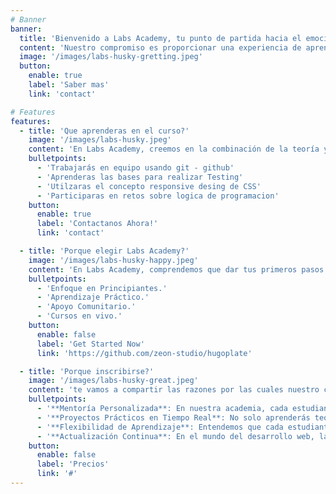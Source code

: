 ```yaml
---
# Banner
banner:
  title: 'Bienvenido a Labs Academy, tu punto de partida hacia el emocionante mundo del desarrollo de web.'
  content: 'Nuestro compromiso es proporcionar una experiencia de aprendizaje enriquecedora y práctica para que te conviertas en una persona altamente capacitado en tecnología. '
  image: '/images/labs-husky-gretting.jpeg'
  button:
    enable: true
    label: 'Saber mas'
    link: 'contact'

# Features
features:
  - title: 'Que aprenderas en el curso?'
    image: '/images/labs-husky.jpeg'
    content: 'En Labs Academy, creemos en la combinación de la teoría y la práctica. Nuestros cursos están diseñados para brindarte conocimientos sólidos y, al mismo tiempo, permitirte aplicar lo que aprendes a través de proyectos prácticos.'
    bulletpoints:
      - 'Trabajarás en equipo usando git - github'
      - 'Aprenderas las bases para realizar Testing'
      - 'Utilzaras el concepto responsive desing de CSS'
      - 'Participaras en retos sobre logica de programacion'
    button:
      enable: true
      label: 'Contactanos Ahora!'
      link: 'contact'

  - title: 'Porque elegir Labs Academy?'
    image: '/images/labs-husky-happy.jpeg'
    content: 'En Labs Academy, comprendemos que dar tus primeros pasos en el mundo del desarrollo de software puede parecer desafiante, pero estamos aquí para allanar el camino hacia tu éxito. Aquí tienes algunas razones por las que deberías elegirnos:'
    bulletpoints:
      - 'Enfoque en Principiantes.'
      - 'Aprendizaje Práctico.'
      - 'Apoyo Comunitario.'
      - 'Cursos en vivo.'
    button:
      enable: false
      label: 'Get Started Now'
      link: 'https://github.com/zeon-studio/hugoplate'

  - title: 'Porque inscribirse?'
    image: '/images/labs-husky-great.jpeg'
    content: 'te vamos a compartir las razones por las cuales nuestro curso vale totalmente la pena:'
    bulletpoints:
      - '**Mentoría Personalizada**: En nuestra academia, cada estudiante recibe atención personalizada de instructores altamente calificados.'
      - '**Proyectos Prácticos en Tiempo Real**: No solo aprenderás teoría, sino que también trabajarás en proyectos reales desde el primer día.'
      - '**Flexibilidad de Aprendizaje**: Entendemos que cada estudiante tiene su propio ritmo de aprendizaje. Ofrecemos horarios flexibles y opciones de aprendizaje en línea, lo que te permite estudiar a tu conveniencia, ya sea que estés trabajando o teniendo otras responsabilidades.'
      - '**Actualización Continua**: En el mundo del desarrollo web, la tecnología avanza rápidamente. Nuestro programa se mantiene al día con las últimas tendencias y tecnologías, asegurándote que adquieras habilidades relevantes y estés preparado para los desafíos del mercado laboral actual.'
    button:
      enable: false
      label: 'Precios'
      link: '#'
---
```


